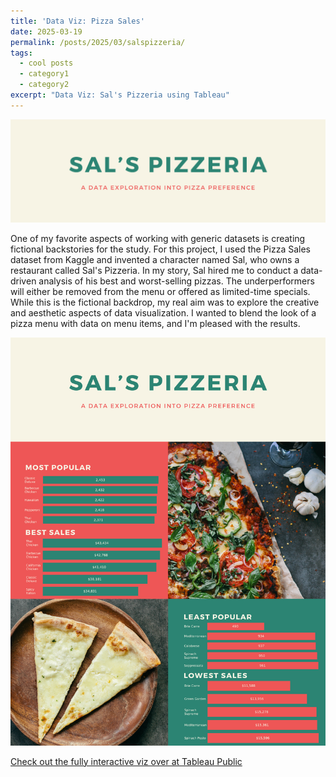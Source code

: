 ```yaml
---
title: 'Data Viz: Pizza Sales'
date: 2025-03-19
permalink: /posts/2025/03/salspizzeria/
tags:
  - cool posts
  - category1
  - category2
excerpt: "Data Viz: Sal's Pizzeria using Tableau"
---
```

![Sal's Pizzeria Header](https://github.com/philip-hawkins-git/philip-hawkins-git.github.io/blob/6561826600784b64d41b2cab61009945255560f7/images/SalsPizzeriaHeader.png)


One of my favorite aspects of working with generic datasets is creating fictional backstories for the study. For this project, I used the Pizza Sales dataset from Kaggle and invented a character named Sal, who owns a restaurant called Sal's Pizzeria. In my story, Sal hired me to conduct a data-driven analysis of his best and worst-selling pizzas. The underperformers will either be removed from the menu or offered as limited-time specials. While this is the fictional backdrop, my real aim was to explore the creative and aesthetic aspects of data visualization. I wanted to blend the look of a pizza menu with data on menu items, and I'm pleased with the results.

![Sal's Pizzeria Sales](https://github.com/philip-hawkins-git/philip-hawkins-git.github.io/blob/8fc044975760ff3c39c9d1d7ec01cab7409c1458/images/Sals_Pizzeria.png "Sal's Pizzeria")

[Check out the fully interactive viz over at Tableau Public](https://public.tableau.com/views/SalsPizzeria_17412842621020/Dashboard1?:language=en-US&:sid=&:redirect=auth&:display_count=n&:origin=viz_share_link)

